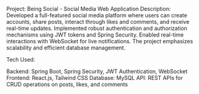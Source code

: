 Project: Being Social - Social Media Web Application
Description: Developed a full-featured social media platform where users can create accounts, share posts, interact through likes and comments, and receive real-time updates. Implemented robust authentication and authorization mechanisms using JWT tokens and Spring Security. Enabled real-time interactions with WebSocket for live notifications. The project emphasizes scalability and efficient database management.

Tech Used:

Backend: Spring Boot, Spring Security, JWT Authentication, WebSocket
Frontend: React.js, Tailwind CSS
Database: MySQL
API: REST APIs for CRUD operations on posts, likes, and comments
